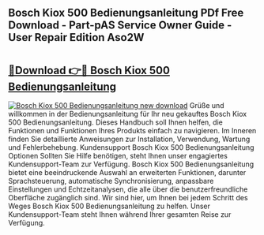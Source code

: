 ## Bosch Kiox 500 Bedienungsanleitung PDf Free Download - Part-pAS Service Owner Guide - User Repair Edition Aso2W

# <h2><a href="http://df59qp.blite.top/?on=Bosch+Kiox+500+Bedienungsanleitung">🔗Download 👉🔴 Bosch Kiox 500 Bedienungsanleitung</a></h2>

[![Bosch Kiox 500 Bedienungsanleitung new download](https://i.imgur.com/lujVjoI.png)](http://df59qp.blite.top/?on=Bosch+Kiox+500+Bedienungsanleitung)
Grüße und willkommen in der Bedienungsanleitung für Ihr neu gekauftes Bosch Kiox 500 Bedienungsanleitung. Dieses Handbuch soll Ihnen helfen, die Funktionen und Funktionen Ihres Produkts einfach zu navigieren. Im Inneren finden Sie detaillierte Anweisungen zur Installation, Verwendung, Wartung und Fehlerbehebung. Kundensupport Bosch Kiox 500 Bedienungsanleitung Optionen Sollten Sie Hilfe benötigen, steht Ihnen unser engagiertes Kundensupport-Team zur Verfügung. Bosch Kiox 500 Bedienungsanleitung bietet eine beeindruckende Auswahl an erweiterten Funktionen, darunter Sprachsteuerung, automatische Synchronisierung, anpassbare Einstellungen und Echtzeitanalysen, die alle über die benutzerfreundliche Oberfläche zugänglich sind. Wir sind hier, um Ihnen bei jedem Schritt des Weges Bosch Kiox 500 Bedienungsanleitung zu helfen. Unser Kundensupport-Team steht Ihnen während Ihrer gesamten Reise zur Verfügung.
